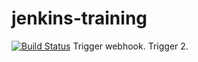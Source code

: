 # jenkins-training
[![Build Status]( https://3361-2a06-63c1-1304-400-4086-3f2-4cf6-893c.ngrok-free.app/buildStatus/icon?job=challenge-3)]( https://3361-2a06-63c1-1304-400-4086-3f2-4cf6-893c.ngrok-free.app/job/challenge-3/)
Trigger webhook.
Trigger 2.
